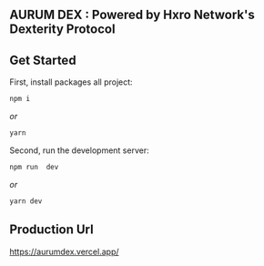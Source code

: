 

## ****AURUM DEX : Powered by Hxro Network's Dexterity Protocol****
  

## Get Started

  

First, install packages all project:

  

```bash
npm i
```

*or*

```bash
yarn
```

Second, run the development server:

```bash
npm run  dev
```

*or*

```bash
yarn dev
```

  

## Production Url

https://aurumdex.vercel.app/


